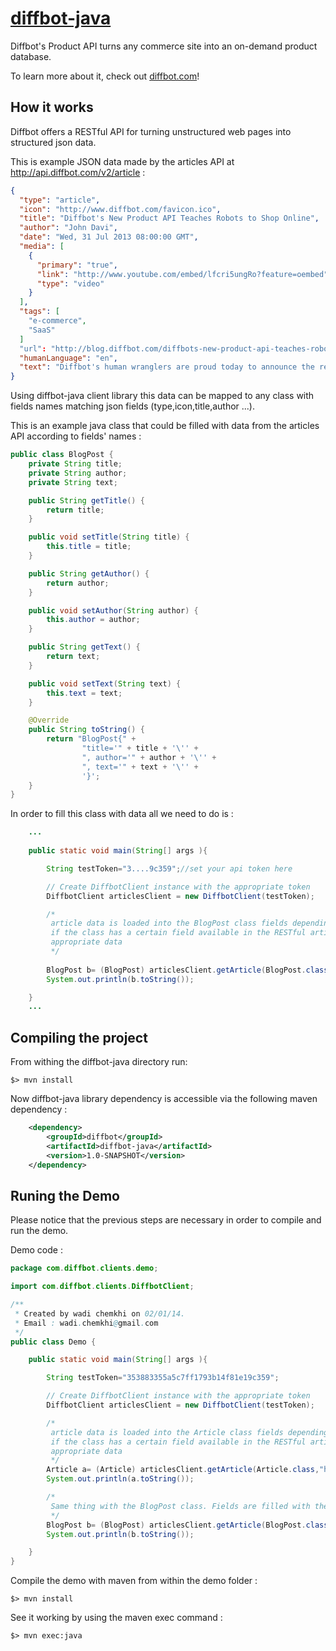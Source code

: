 [diffbot-java](http://diffbot.com/)
=================

Diffbot's Product API turns any commerce site into an on-demand product database.

To learn more about it, check out [diffbot.com](http://diffbot.com/)!

How it works 
------------

Diffbot offers a RESTful API for turning unstructured web pages into structured json data.

This is example JSON data made by the articles API at http://api.diffbot.com/v2/article :

```JSON
{
  "type": "article",
  "icon": "http://www.diffbot.com/favicon.ico",
  "title": "Diffbot's New Product API Teaches Robots to Shop Online",
  "author": "John Davi",
  "date": "Wed, 31 Jul 2013 08:00:00 GMT",
  "media": [
    {
      "primary": "true",
      "link": "http://www.youtube.com/embed/lfcri5ungRo?feature=oembed",
      "type": "video"
    }
  ],
  "tags": [
    "e-commerce",
    "SaaS"
  ]
  "url": "http://blog.diffbot.com/diffbots-new-product-api-teaches-robots-to-shop-online/",
  "humanLanguage": "en",
  "text": "Diffbot's human wranglers are proud today to announce the release of our newest product: an API for... products!\nThe Product API can be used for extracting clean, structured data from any e-commerce product page. It automatically makes available all the product data you'd expect: price, discount/savings amount, shipping cost, product description, any relevant product images, SKU and/or other product IDs.\nEven cooler: pair the Product API with Crawlbot, our intelligent site-spidering tool, and let Diffbot determine which pages are products, then automatically structure the entire catalog. Here's a quick demonstration of Crawlbot at work:\nWe've developed the Product API over the course of two years, building upon our core vision technology that's extracted structured data from billions of web pages, and training our machine learning systems using data from tens of thousands of unique shopping sites. We can't wait for you to try it out.\nWhat are you waiting for? Check out the Product API documentation and dive on in! If you need a token, check out our pricing and plans (including our Free plan).\nQuestions? Hit us up at support@diffbot.com ."
}
```

Using diffbot-java client library this data can be mapped to any class with fields names matching json fields (type,icon,title,author ...).

This is an example java class that could be filled with data from the articles API according to fields' names :
```Java
public class BlogPost {
    private String title;
    private String author;
    private String text;

    public String getTitle() {
        return title;
    }

    public void setTitle(String title) {
        this.title = title;
    }

    public String getAuthor() {
        return author;
    }

    public void setAuthor(String author) {
        this.author = author;
    }

    public String getText() {
        return text;
    }

    public void setText(String text) {
        this.text = text;
    }

    @Override
    public String toString() {
        return "BlogPost{" +
                "title='" + title + '\'' +
                ", author='" + author + '\'' +
                ", text='" + text + '\'' +
                '}';
    }
}
```

In order to fill this class with data all we need to do is  :
```Java
	...
	
    public static void main(String[] args ){

        String testToken="3....9c359";//set your api token here 

        // Create DiffbotClient instance with the appropriate token
        DiffbotClient articlesClient = new DiffbotClient(testToken);

        /*
         article data is loaded into the BlogPost class fields depending on the fields' names
         if the class has a certain field available in the RESTful article resource then the field is filled with the
         appropriate data
         */
       
        BlogPost b= (BlogPost) articlesClient.getArticle(BlogPost.class,"http://www.xconomy.com/san-francisco/2012/07/25/diffbot-is-using-computer-vision-to-reinvent-the-semantic-web/");
        System.out.println(b.toString());

    }
	...
```

Compiling the project 
---------------------

From withing the diffbot-java directory run:

```Shell 
$> mvn install
```

Now diffbot-java library dependency is accessible via the following maven dependency :
```XML
	<dependency>
        <groupId>diffbot</groupId>
        <artifactId>diffbot-java</artifactId>
        <version>1.0-SNAPSHOT</version>
    </dependency>
```

Runing the Demo 
---------------

Please notice that the previous steps are necessary in order to compile and run the demo.
 
Demo code :

```Java
package com.diffbot.clients.demo;

import com.diffbot.clients.DiffbotClient;

/**
 * Created by wadi chemkhi on 02/01/14.
 * Email : wadi.chemkhi@gmail.com
 */
public class Demo {

    public static void main(String[] args ){

        String testToken="353883355a5c7ff1793b14f81e19c359";

        // Create DiffbotClient instance with the appropriate token
        DiffbotClient articlesClient = new DiffbotClient(testToken);

        /*
         article data is loaded into the Article class fields depending on the fields' names
         if the class has a certain field available in the RESTful article resource then the field is filled with the
         appropriate data
         */
        Article a= (Article) articlesClient.getArticle(Article.class,"http://www.xconomy.com/san-francisco/2012/07/25/diffbot-is-using-computer-vision-to-reinvent-the-semantic-web/");
        System.out.println(a.toString());

        /*
         Same thing with the BlogPost class. Fields are filled with the appropriate data depending on their names
         */
        BlogPost b= (BlogPost) articlesClient.getArticle(BlogPost.class,"http://www.xconomy.com/san-francisco/2012/07/25/diffbot-is-using-computer-vision-to-reinvent-the-semantic-web/");
        System.out.println(b.toString());

    }
}
```

Compile the demo with maven from within the demo folder :

```Shell 
$> mvn install
```

See it working by using the maven exec command :

```Shell 
$> mvn exec:java
```